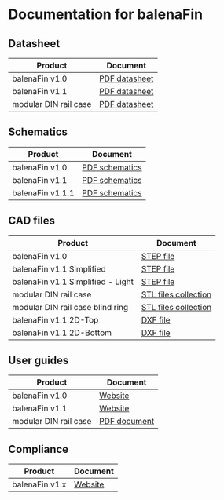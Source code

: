 # Documentation for balenaFin

## Datasheet

| **Product** |  Document
| --- | --- |
| balenaFin v1.0 | [PDF datasheet](https://github.com/balena-io/balena-fin/raw/master/documentation/PDF/balenaFin/v1.0/datasheet/datasheet.pdf) |
| balenaFin v1.1 | [PDF datasheet](https://github.com/balena-io/balena-fin/raw/master/documentation/PDF/balenaFin/v1.1/datasheet/datasheet.pdf) |
| modular DIN rail case | [PDF datasheet](https://github.com/balena-io/balena-fin/raw/master/documentation/PDF/accesories/modular_DIN_rail_case/datasheet/datasheet.pdf) |

## Schematics

| **Product** |  Document
| --- | --- |
| balenaFin v1.0 | [PDF schematics](https://github.com/balena-io/balena-fin/raw/master/documentation/PDF/balenaFin/v1.0/schematics/20173009_V8_schematics.pdf) |
| balenaFin v1.1 | [PDF schematics](https://github.com/balena-io/balena-fin/raw/master/documentation/PDF/balenaFin/v1.1/schematics/20173009_balena-fin_v10.pdf) |
| balenaFin v1.1.1 | [PDF schematics](https://github.com/balena-io/balena-fin/raw/master/documentation/PDF/balenaFin/v1.1.1/schematics/20200408_balena-fin_v11.pdf)|

## CAD files

| **Product** |  Document
| --- | --- |
| balenaFin v1.0 | [STEP file](https://github.com/balena-io/balena-fin/raw/master/documentation/CAD/balenaFin/v1.0/20173009_BALENA-FIN_V1.0_LIGHT.stp) |
| balenaFin v1.1 Simplified| [STEP file](https://github.com/balena-io/balena-fin/tree/Add-.dxf-files/documentation/CAD/balenaFin/v1.1/3D/20173009_balenaFin_V1.1_simplified.stp) |
| balenaFin v1.1 Simplified - Light| [STEP file](https://github.com/balena-io/balena-fin/tree/Add-.dxf-files/documentation/CAD/balenaFin/v1.1/3D/20173009_balenaFin_V1.1_simplified_light.stp) |
| modular DIN rail case | [STL files collection](https://github.com/balena-io/balena-fin/raw/master/documentation/CAD/accesories/modular_DIN_rail_case/v2.zip) |
| modular DIN rail case blind ring | [STL files collection](https://github.com/balena-io/balena-fin/raw/master/documentation/CAD/accesories/modular_DIN_rail_case/blind-ring.zip) |
| balenaFin v1.1 2D-Top | [DXF file](https://github.com/balena-io/balena-fin/tree/Add-.dxf-files/documentation/CAD/balenaFin/v1.1/2D/TOPOTOP.DXF) |
| balenaFin v1.1 2D-Bottom | [DXF file](https://github.com/balena-io/balena-fin/tree/Add-.dxf-files/documentation/CAD/balenaFin/v1.1/2D/TOPOBOTTOM.dxf) |

## User guides

| **Product** |  Document
| --- | --- |
| balenaFin v1.0 | [Website](https://www.balena.io/fin/1.0/docs/) |
| balenaFin v1.1 | [Website](https://www.balena.io/fin/1.1/docs/) |
| modular DIN rail case | [PDF document](https://github.com/balena-io/balena-fin/raw/master/documentation/PDF/accesories/modular_DIN_rail_case/user_guide/user_guide.pdf) |

## Compliance

| **Product** |  Document
| --- | --- |
| balenaFin v1.x | [Website](https://github.com/balena-io/balena-fin/blob/master/documentation/PDF/balenaFin/CONFORMITY.md) |
